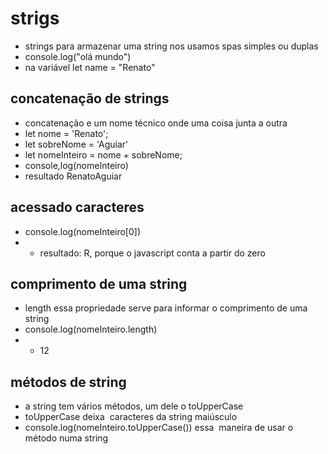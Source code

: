 # strigs
* strings para armazenar uma string nos usamos spas simples ou duplas
* console.log("olá mundo")
* na variável let name = "Renato"
## concatenação de strings
* concatenação e um nome técnico onde uma coisa junta a outra
* let nome = 'Renato';
* let sobreNome = 'Aguiar' 
* let nomeInteiro = nome + sobreNome;
* console,log(nomeInteiro)
* resultado RenatoAguiar
## acessado caracteres
* console.log(nomeInteiro[0])
* * resultado: R, porque o javascript conta a partir do zero
## comprimento de uma string
* length essa propriedade serve para informar o comprimento de uma string
* console.log(nomeInteiro.length)
* * 12
## métodos de string
* a string tem vários métodos, um dele o toUpperCase
* toUpperCase deixa  caracteres da string maiúsculo
* console.log(nomeInteiro.toUpperCase()) essa  maneira de usar o método numa string